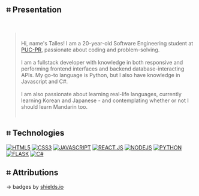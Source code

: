 ## ⌗ Presentation

<br>

> ㅤ<br>
> Hi, name's Talles! I am a 20-year-old Software Engineering student at <a href="https://www.pucpr.br/">PUC-PR</a>, passionate about coding and problem-solving. <br>
> <br>
> I am a fullstack developer with knowledge in both responsive and performing frontend interfaces and backend database-interacting APIs. My go-to language is Python, but I also have knowledge in Javascript and C#.<br>
> <br>
> I am also passionate about learning real-life languages, currently learning Korean and Japanese - and contemplating whether or not I should learn Mandarin too. <br>
>  ㅤ

## ⌗ Technologies

[![HTML5](https://img.shields.io/badge/-HTML5-000?style=for-the-badge&logo=html5&logoColor=FFFFF&color:FFF)](https://www.linkedin.com/in/elidianaandrade/)
[![CSS3](https://img.shields.io/badge/-CSS3-000?style=for-the-badge&logo=css3&logoColor=FFFFF&color:FFF)](https://www.linkedin.com/in/elidianaandrade/)
[![JAVASCRIPT](https://img.shields.io/badge/-JAVASCRIPT-000?style=for-the-badge&logo=javascript&logoColor=FFFFF&color:FFF)](https://www.linkedin.com/in/elidianaandrade/)
[![REACT.JS](https://img.shields.io/badge/-REACT-000?style=for-the-badge&logo=react&logoColor=FFFFF&color:FFF)](https://www.linkedin.com/in/elidianaandrade/)
[![NODEJS](https://img.shields.io/badge/-NODE.JS-000?style=for-the-badge&logo=node.js&logoColor=FFFFF&color:FFF)](https://www.linkedin.com/in/elidianaandrade/)
[![PYTHON](https://img.shields.io/badge/-PYTHON-000?style=for-the-badge&logo=python&logoColor=FFFFF&color:FFF)](https://www.linkedin.com/in/elidianaandrade/)
[![FLASK](https://img.shields.io/badge/-FLASK-000?style=for-the-badge&logo=flask&logoColor=FFFFF&color:FFF)](https://www.linkedin.com/in/elidianaandrade/)
[![C#](https://img.shields.io/badge/-CSHARP-000?style=for-the-badge&logo=sharp&logoColor=FFFFF&color:FFF)](https://www.linkedin.com/in/elidianaandrade/)





## ⌗ Attributions
<p> → badges by <a href="https://shields.io/">shields.io</a></p>
